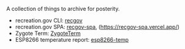 A collection of things to archive for posterity.

* recreation.gov CLI: [recgov](https://github.com/cache-control/recgov)
* recreation.gov SPA: [recgov-spa](https://github.com/cache-control/recgov-spa), (https://recgov-spa.vercel.app/)
* Zygote Term: [ZygoteTerm](https://github.com/cache-control/ZygoteTerm)
* ESP8266 temperature report: [esp8266-temp](https://github.com/cache-control/esp8266-temp)
